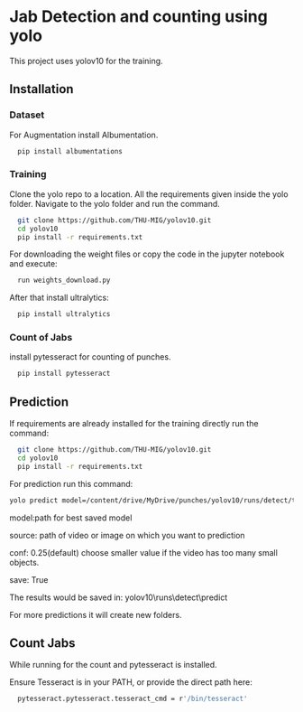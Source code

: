
# Jab Detection and counting using yolo

This project uses yolov10 for the training.


## Installation

### Dataset 
For Augmentation install Albumentation.

```bash
  pip install albumentations
```
### Training
Clone the yolo repo to a location.
All the requirements given inside the yolo folder.
Navigate to the yolo folder and run the command.    

```bash
  git clone https://github.com/THU-MIG/yolov10.git
  cd yolov10
  pip install -r requirements.txt
```
For downloading the weight files or copy the code in the jupyter notebook and execute:
```bash
  run weights_download.py
```
After that install ultralytics:
```bash
  pip install ultralytics
```
### Count of Jabs
install pytesseract for counting of punches.
```bash
  pip install pytesseract
```

## Prediction
If requirements are already installed for the training directly run the command:
```bash
  git clone https://github.com/THU-MIG/yolov10.git
  cd yolov10
  pip install -r requirements.txt
```
For prediction run this command:
```bash
yolo predict model=/content/drive/MyDrive/punches/yolov10/runs/detect/train2/weights/best.pt source=/content/drive/MyDrive/punches/yolov10/test2.mp4 half conf=0.25 save=True
```
model:path for best saved model

source: path of video or image on which you want to prediction

conf: 0.25(default) choose smaller value if the video has too many small objects.

save: True 
 
 The results would be saved in:
 yolov10\runs\detect\predict
 
 For more predictions it will create new folders.
## Count Jabs
While running for the count and pytesseract is installed.

Ensure Tesseract is in your PATH, or provide the direct path here:
```bash
  pytesseract.pytesseract.tesseract_cmd = r'/bin/tesseract'
```
